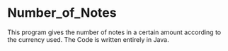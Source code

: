 # Number_of_Notes
This program gives the number of notes in a certain amount according to the currency used. The Code is written entirely in Java.
